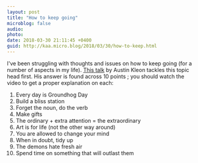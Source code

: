 ```yaml
---
layout: post
title: "How to keep going"
microblog: false
audio: 
photo: 
date: 2018-03-30 21:11:45 +0400
guid: http://kaa.micro.blog/2018/03/30/how-to-keep.html
---
```

I've been struggling with thoughts and issues on how to keep going (for a number of aspects in my life). [This talk](https://austinkleon.com/2018/03/28/how-to-keep-going/) by Austin Kleon tackles this topic head first. His answer is found across 10 points ; you should watch the video to get a proper explanation on each:

1. Every day is Groundhog Day
2. Build a bliss station
3. Forget the noun, do the verb
4. Make gifts
5. The ordinary + extra attention = the extraordinary
6. Art is for life (not the other way around)
7. You are allowed to change your mind
8. When in doubt, tidy up
9. The demons hate fresh air
10. Spend time on something that will outlast them
